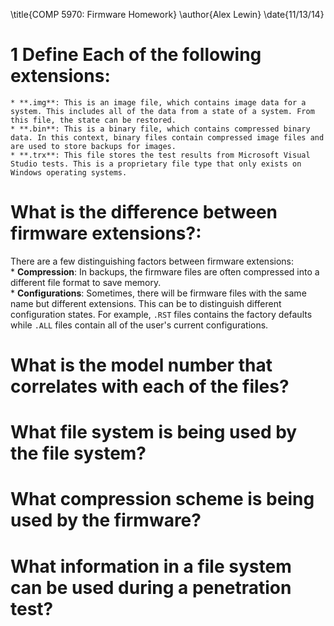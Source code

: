 \title{COMP 5970: Firmware Homework}
\author{Alex Lewin}
\date{11/13/14}


# 1 Define Each of the following extensions:  
    * **.img**: This is an image file, which contains image data for a system. This includes all of the data from a state of a system. From this file, the state can be restored.
    * **.bin**: This is a binary file, which contains compressed binary data. In this context, binary files contain compressed image files and are used to store backups for images.
    * **.trx**: This file stores the test results from Microsoft Visual Studio tests. This is a proprietary file type that only exists on Windows operating systems.

# What is the difference between firmware extensions?:

There are a few distinguishing factors between firmware extensions:  
     * **Compression**: In backups, the firmware files are often compressed into a different file format to save memory.  
     * **Configurations**: Sometimes, there will be firmware files with the same name but different extensions. This can be to distinguish different configuration states. For example, `.RST` files contains the factory defaults while `.ALL` files contain all of the user's current configurations.  


# What is the model number that correlates with each of the files?



# What file system is being used by the file system?



# What compression scheme is being used by the firmware?


# What information in a file system can be used during a penetration test?


